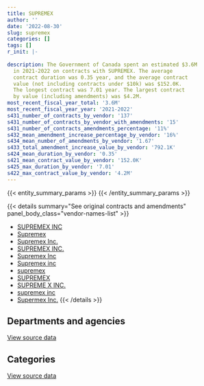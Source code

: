 ```yaml
---
title: SUPREMEX
author: ''
date: '2022-08-30'
slug: supremex
categories: []
tags: []
r_init: |-
  
description: The Government of Canada spent an estimated $3.6M
  in 2021-2022 on contracts with SUPREMEX. The average
  contract duration was 0.35 year, and the average contract
  value (not including contracts under $10k) was $152.0K.
  The longest contract was 7.01 year. The largest contract
  by value (including amendments) was $4.2M.
most_recent_fiscal_year_total: '3.6M'
most_recent_fiscal_year_year: '2021-2022'
s431_number_of_contracts_by_vendor: '137'
s431_number_of_contracts_by_vendor_with_amendments: '15'
s431_number_of_contracts_amendments_percentage: '11%'
s432_mean_amendment_increase_percentage_by_vendor: '16%'
s434_mean_number_of_amendments_by_vendor: '1.67'
s433_total_amendment_increase_value_by_vendor: '792.1K'
s424_mean_duration_by_vendor: '0.35'
s421_mean_contract_value_by_vendor: '152.0K'
s425_max_duration_by_vendor: '7.01'
s422_max_contract_value_by_vendor: '4.2M'
---
```


<script src="/rmarkdown-libs/htmlwidgets/htmlwidgets.js"></script>
<link href="/rmarkdown-libs/datatables-css/datatables-crosstalk.css" rel="stylesheet" />
<script src="/rmarkdown-libs/datatables-binding/datatables.js"></script>
<script src="/rmarkdown-libs/jquery/jquery-3.6.0.min.js"></script>
<link href="/rmarkdown-libs/dt-core-bootstrap/css/dataTables.bootstrap.min.css" rel="stylesheet" />
<link href="/rmarkdown-libs/dt-core-bootstrap/css/dataTables.bootstrap.extra.css" rel="stylesheet" />
<script src="/rmarkdown-libs/dt-core-bootstrap/js/jquery.dataTables.min.js"></script>
<script src="/rmarkdown-libs/dt-core-bootstrap/js/dataTables.bootstrap.min.js"></script>
<link href="/rmarkdown-libs/crosstalk/css/crosstalk.min.css" rel="stylesheet" />
<script src="/rmarkdown-libs/crosstalk/js/crosstalk.min.js"></script>
<script src="/rmarkdown-libs/htmlwidgets/htmlwidgets.js"></script>
<link href="/rmarkdown-libs/datatables-css/datatables-crosstalk.css" rel="stylesheet" />
<script src="/rmarkdown-libs/datatables-binding/datatables.js"></script>
<script src="/rmarkdown-libs/jquery/jquery-3.6.0.min.js"></script>
<link href="/rmarkdown-libs/dt-core-bootstrap/css/dataTables.bootstrap.min.css" rel="stylesheet" />
<link href="/rmarkdown-libs/dt-core-bootstrap/css/dataTables.bootstrap.extra.css" rel="stylesheet" />
<script src="/rmarkdown-libs/dt-core-bootstrap/js/jquery.dataTables.min.js"></script>
<script src="/rmarkdown-libs/dt-core-bootstrap/js/dataTables.bootstrap.min.js"></script>
<link href="/rmarkdown-libs/crosstalk/css/crosstalk.min.css" rel="stylesheet" />
<script src="/rmarkdown-libs/crosstalk/js/crosstalk.min.js"></script>

{{< entity_summary_params >}}
{{< /entity_summary_params >}}

{{< details summary="See original contracts and amendments" panel_body_class="vendor-names-list" >}}
- [SUPREMEX INC](https://search.open.canada.ca/en/ct/?sort=contract_value_f%20desc&page=1&search_text=%22SUPREMEX%20INC%22)
- [Supremex](https://search.open.canada.ca/en/ct/?sort=contract_value_f%20desc&page=1&search_text=%22Supremex%22)
- [Supremex Inc.](https://search.open.canada.ca/en/ct/?sort=contract_value_f%20desc&page=1&search_text=%22Supremex%20Inc.%22)
- [SUPREMEX INC.](https://search.open.canada.ca/en/ct/?sort=contract_value_f%20desc&page=1&search_text=%22SUPREMEX%20INC.%22)
- [Supremex Inc](https://search.open.canada.ca/en/ct/?sort=contract_value_f%20desc&page=1&search_text=%22Supremex%20Inc%22)
- [Supremex inc](https://search.open.canada.ca/en/ct/?sort=contract_value_f%20desc&page=1&search_text=%22Supremex%20inc%22)
- [supremex](https://search.open.canada.ca/en/ct/?sort=contract_value_f%20desc&page=1&search_text=%22supremex%22)
- [SUPREMEX](https://search.open.canada.ca/en/ct/?sort=contract_value_f%20desc&page=1&search_text=%22SUPREMEX%22)
- [SUPREME X INC.](https://search.open.canada.ca/en/ct/?sort=contract_value_f%20desc&page=1&search_text=%22SUPREME%20X%20INC.%22)
- [supremex inc](https://search.open.canada.ca/en/ct/?sort=contract_value_f%20desc&page=1&search_text=%22supremex%20inc%22)
- [Supermex Inc.](https://search.open.canada.ca/en/ct/?sort=contract_value_f%20desc&page=1&search_text=%22Supermex%20Inc.%22)
{{< /details >}}

## Departments and agencies

<div id="htmlwidget-1" style="width:100%;height:auto;" class="datatables html-widget"></div>
<script type="application/json" data-for="htmlwidget-1">{"x":{"style":"bootstrap","filter":"none","vertical":false,"data":[["<a href=\"/departments/aafc-aac/\">Agriculture and Agri-Food Canada<\/a>","<a href=\"/departments/cbsa-asfc/\">Canada Border Services Agency<\/a>","<a href=\"/departments/cgc-ccg/\">Canadian Grain Commission<\/a>","<a href=\"/departments/cic/\">Immigration, Refugees and Citizenship Canada<\/a>","<a href=\"/departments/cra-arc/\">Canada Revenue Agency<\/a>","<a href=\"/departments/dfatd-maecd/\">Global Affairs Canada<\/a>","<a href=\"/departments/dnd-mdn/\">National Defence<\/a>","<a href=\"/departments/ec/\">Environment and Climate Change Canada<\/a>","<a href=\"/departments/elections/\">Elections Canada<\/a>","<a href=\"/departments/esdc-edsc/\">Employment and Social Development Canada<\/a>","<a href=\"/departments/ic/\">Innovation, Science and Economic Development Canada<\/a>","<a href=\"/departments/isc-sac/\">Indigenous Services Canada<\/a>","<a href=\"/departments/pco-bcp/\">Privy Council Office<\/a>","<a href=\"/departments/pwgsc-tpsgc/\">Public Services and Procurement Canada<\/a>","<a href=\"/departments/statcan/\">Statistics Canada<\/a>"],[11235,24902.57,10444.35,23249.75,1993881.1,null,null,16273.08,1756.62,null,null,null,33482.6,847625.7,null],[null,17342.29,null,17328.55,2230134.36,null,38873.72,14650.93,107340.83,61062.05,15930.69,null,37526.63,858922.66,null],[null,46950.4,null,30109.61,2598951.67,14967.08,12632.6,null,1250982.98,89150.6,15832.44,null,null,934260.61,61721.98],[null,17853.15,null,54836.64,2081585.58,null,null,14243.09,496412.46,201484.98,5192.33,10585.75,null,650753.94,23504]],"container":"<table class=\"table table-striped table-hover row-border order-column display\">\n  <thead>\n    <tr>\n      <th>Department<\/th>\n      <th>2018-2019<\/th>\n      <th>2019-2020<\/th>\n      <th>2020-2021<\/th>\n      <th>2021-2022<\/th>\n    <\/tr>\n  <\/thead>\n<\/table>","options":{"order":[[4,"desc"]],"pageLength":10,"autoWidth":true,"columnDefs":[{"targets":1,"render":"function(data, type, row, meta) {\n    return type !== 'display' ? data : DTWidget.formatCurrency(data, \"$\", 2, 3, \",\", \".\", true, null);\n  }"},{"targets":2,"render":"function(data, type, row, meta) {\n    return type !== 'display' ? data : DTWidget.formatCurrency(data, \"$\", 2, 3, \",\", \".\", true, null);\n  }"},{"targets":3,"render":"function(data, type, row, meta) {\n    return type !== 'display' ? data : DTWidget.formatCurrency(data, \"$\", 2, 3, \",\", \".\", true, null);\n  }"},{"targets":4,"render":"function(data, type, row, meta) {\n    return type !== 'display' ? data : DTWidget.formatCurrency(data, \"$\", 2, 3, \",\", \".\", true, null);\n  }"},{"width":"16%","targets":[1,2,3,4]},{"className":"dt-right","targets":[1,2,3,4]}],"orderClasses":false}},"evals":["options.columnDefs.0.render","options.columnDefs.1.render","options.columnDefs.2.render","options.columnDefs.3.render"],"jsHooks":[]}</script>
<p class="text-right">
<a href="https://github.com/GoC-Spending/contracts-data/tree/main/data/out/vendors/supremex/summary_by_fiscal_year_by_department.csv" class="source-data-link btn btn-link">View source data</a>
</p>

## Categories

<div id="htmlwidget-2" style="width:100%;height:auto;" class="datatables html-widget"></div>
<script type="application/json" data-for="htmlwidget-2">{"x":{"style":"bootstrap","filter":"none","vertical":false,"data":[["<a href=\"/categories/office_management/\">Office management<\/a>","<a href=\"/categories/industrial_products_and_services/\">Industrial products and services<\/a>"],[2961094.15,1756.62],[3323079.81,76032.9],[5042927.37,12632.6],[3556451.92,null]],"container":"<table class=\"table table-striped table-hover row-border order-column display\">\n  <thead>\n    <tr>\n      <th>Category<\/th>\n      <th>2018-2019<\/th>\n      <th>2019-2020<\/th>\n      <th>2020-2021<\/th>\n      <th>2021-2022<\/th>\n    <\/tr>\n  <\/thead>\n<\/table>","options":{"order":[[4,"desc"]],"dom":"t","pageLength":30,"autoWidth":true,"columnDefs":[{"targets":1,"render":"function(data, type, row, meta) {\n    return type !== 'display' ? data : DTWidget.formatCurrency(data, \"$\", 2, 3, \",\", \".\", true, null);\n  }"},{"targets":2,"render":"function(data, type, row, meta) {\n    return type !== 'display' ? data : DTWidget.formatCurrency(data, \"$\", 2, 3, \",\", \".\", true, null);\n  }"},{"targets":3,"render":"function(data, type, row, meta) {\n    return type !== 'display' ? data : DTWidget.formatCurrency(data, \"$\", 2, 3, \",\", \".\", true, null);\n  }"},{"targets":4,"render":"function(data, type, row, meta) {\n    return type !== 'display' ? data : DTWidget.formatCurrency(data, \"$\", 2, 3, \",\", \".\", true, null);\n  }"},{"width":"16%","targets":[1,2,3,4]},{"className":"dt-right","targets":[1,2,3,4]}],"orderClasses":false,"lengthMenu":[10,25,30,50,100]}},"evals":["options.columnDefs.0.render","options.columnDefs.1.render","options.columnDefs.2.render","options.columnDefs.3.render"],"jsHooks":[]}</script>
<p class="text-right">
<a href="https://github.com/GoC-Spending/contracts-data/tree/main/data/out/vendors/supremex/summary_by_fiscal_year_by_category.csv" class="source-data-link btn btn-link">View source data</a>
</p>
